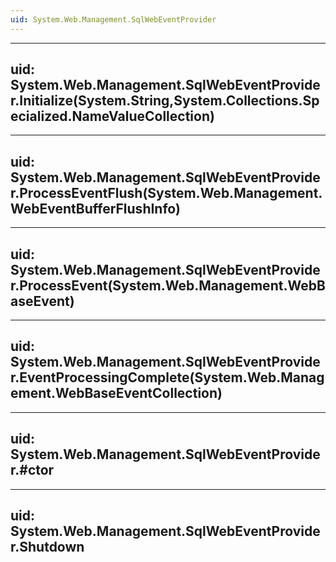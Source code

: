 ```yaml
---
uid: System.Web.Management.SqlWebEventProvider
---
```


---
uid: System.Web.Management.SqlWebEventProvider.Initialize(System.String,System.Collections.Specialized.NameValueCollection)
---

---
uid: System.Web.Management.SqlWebEventProvider.ProcessEventFlush(System.Web.Management.WebEventBufferFlushInfo)
---

---
uid: System.Web.Management.SqlWebEventProvider.ProcessEvent(System.Web.Management.WebBaseEvent)
---

---
uid: System.Web.Management.SqlWebEventProvider.EventProcessingComplete(System.Web.Management.WebBaseEventCollection)
---

---
uid: System.Web.Management.SqlWebEventProvider.#ctor
---

---
uid: System.Web.Management.SqlWebEventProvider.Shutdown
---
